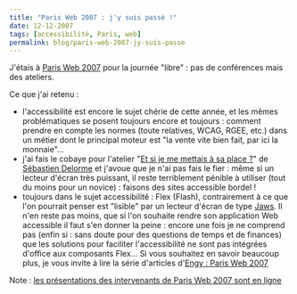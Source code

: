 ```yaml
---
title: "Paris Web 2007 : j'y suis passé !"
date: 12-12-2007
tags: [accessibilité, Paris, web]
permalink: blog/paris-web-2007-jy-suis-passe
---
```

J'étais à [Paris Web 2007](https://www.paris-web.fr/2007/) pour la journée "libre" : pas de conférences mais des ateliers.

Ce que j'ai retenu :

* l'accessibilité est encore le sujet chérie de cette année, et les mêmes problématiques se posent toujours encore et toujours : comment prendre en compte les normes (toute relatives, WCAG, RGEE, etc.) dans un métier dont le principal moteur est "la vente vite bien fait, par ici la monnaie"...
* j'ai fais le cobaye pour l'atelier "[Et si je me mettais à sa place ?](https://www.paris-web.fr/2007/Samedi-17-novembre.html#delorme)" de [Sébastien Delorme](https://www.paris-web.fr/2007/Sebastien-Delorme.html) et j'avoue que je n'ai pas fais le fier : même si un lecteur d'écran très puissant, il reste terriblement pénible à utiliser (tout du moins pour un novice) : faisons des sites accessible bordel !
* toujours dans le sujet accessibilité : Flex (Flash), contrairement à ce que l'on pourrait penser est "lisible" par un lecteur d'écran de type [Jaws](http://fr.wikipedia.org/wiki/Jaws). Il n'en reste pas moins, que si l'on souhaite rendre son application Web accessible il faut s'en donner la peine : encore une fois je ne comprend pas (enfin si : sans doute pour des questions de temps et de finances) que les solutions pour faciliter l'accessibilité ne sont pas intégrées d'office aux composants Flex...
Si vous souhaitez en savoir beaucoup plus, je vous invite à lire la série d'articles d'[Engy : Paris Web 2007](http://randomfeature.net/?s=paris+web+2007)

Note : [les présentations des intervenants de Paris Web 2007 sont en ligne](https://www.paris-web.fr/2007/Presentations-des-intervenants.html)
